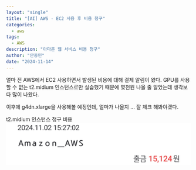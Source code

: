 ```yaml
---
layout: "single"
title: "[AI] AWS - EC2 사용 후 비용 청구"
categories:
  - aws
tags:
  - AWS
description: "아마존 웹 서비스 비용 청구"
author: "안종민"
date: "2024-11-14"
---
```

얼마 전 AWS에서 EC2 사용하면서 발생된 비용에 대해 결제 알림이 왔다. 
GPU를 사용할 수 없는 t2.midium 인스턴스로만 실습했기 때문에 몇천원 나올 줄 알았는데 생각보다 많이 나왔다. 

이후에 g4dn.xlarge을 사용해볼 예정인데, 얼마가 나올지 ... 잘 체크 해봐야겠다. 

t2.midium 인스턴스 청구 비용
<img src="/assets/images/aws-payment.jpg" alt="aws"> 